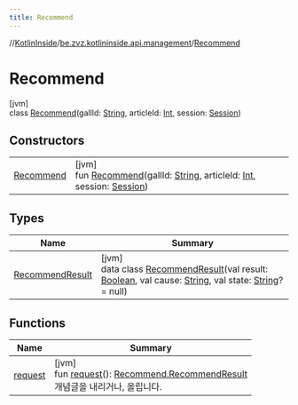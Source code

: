 ```yaml
---
title: Recommend
---
```

//[KotlinInside](../../../index.html)/[be.zvz.kotlininside.api.management](../index.html)/[Recommend](index.html)



# Recommend



[jvm]\
class [Recommend](index.html)(gallId: [String](https://kotlinlang.org/api/latest/jvm/stdlib/kotlin/-string/index.html), articleId: [Int](https://kotlinlang.org/api/latest/jvm/stdlib/kotlin/-int/index.html), session: [Session](../../be.zvz.kotlininside.session/-session/index.html))



## Constructors


| | |
|---|---|
| [Recommend](-recommend.html) | [jvm]<br>fun [Recommend](-recommend.html)(gallId: [String](https://kotlinlang.org/api/latest/jvm/stdlib/kotlin/-string/index.html), articleId: [Int](https://kotlinlang.org/api/latest/jvm/stdlib/kotlin/-int/index.html), session: [Session](../../be.zvz.kotlininside.session/-session/index.html)) |


## Types


| Name | Summary |
|---|---|
| [RecommendResult](-recommend-result/index.html) | [jvm]<br>data class [RecommendResult](-recommend-result/index.html)(val result: [Boolean](https://kotlinlang.org/api/latest/jvm/stdlib/kotlin/-boolean/index.html), val cause: [String](https://kotlinlang.org/api/latest/jvm/stdlib/kotlin/-string/index.html), val state: [String](https://kotlinlang.org/api/latest/jvm/stdlib/kotlin/-string/index.html)? = null) |


## Functions


| Name | Summary |
|---|---|
| [request](request.html) | [jvm]<br>fun [request](request.html)(): [Recommend.RecommendResult](-recommend-result/index.html)<br>개념글을 내리거나, 올립니다. |

